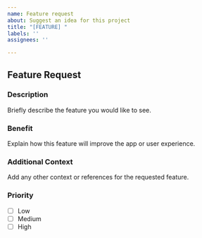 ```yaml
---
name: Feature request
about: Suggest an idea for this project
title: "[FEATURE] "
labels: ''
assignees: ''

---
```


## Feature Request

### Description
Briefly describe the feature you would like to see.

### Benefit
Explain how this feature will improve the app or user experience.

### Additional Context
Add any other context or references for the requested feature.

### Priority
- [ ] Low
- [ ] Medium
- [ ] High
